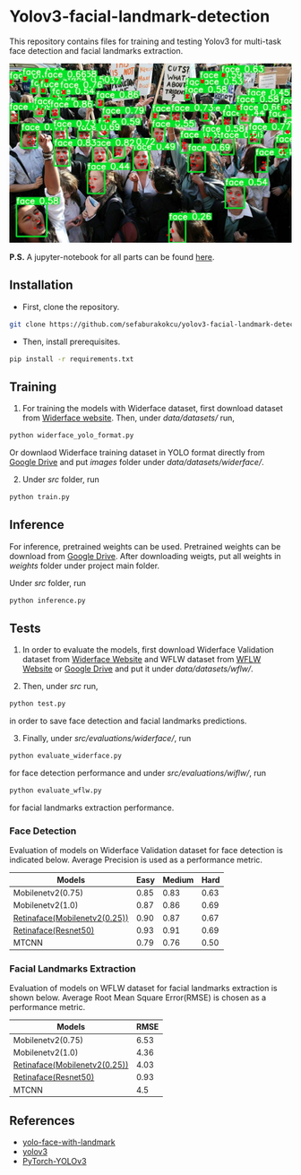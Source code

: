 # Yolov3-facial-landmark-detection

This repository contains files for training and testing Yolov3 for multi-task face detection and facial landmarks extraction.

![Example Output](https://github.com/sefaburakokcu/yolov3-facial-landmark-detection/blob/main/outputs/extra/2_Demonstration_Demonstration_Or_Protest_2_58.jpg)

**P.S.** A jupyter-notebook for all parts can be found [here](https://github.com/sefaburakokcu/yolov3-facial-landmark-detection/blob/main/src/yolov3_main.ipynb).

## Installation

* First, clone the repository.

```bash
git clone https://github.com/sefaburakokcu/yolov3-facial-landmark-detection.git
```

* Then, install prerequisites.

```bash
pip install -r requirements.txt
```


## Training

1. For training the models with Widerface dataset, first download dataset from [Widerface website](http://shuoyang1213.me/WIDERFACE/). Then, under *data/datasets/* run,

```bash
python widerface_yolo_format.py
```

Or downlaod Widerface training dataset in YOLO format directly from [Google Drive](https://drive.google.com/file/d/1VYxoZetzbvLysGbUYbAMTF5FepXocjDj/view?usp=sharing) and put *images* folder under *data/datasets/widerface/*.

2. Under *src* folder, run

```bash
python train.py
```

## Inference

For inference, pretrained weights can be used. Pretrained weights can be download from [Google Drive](https://drive.google.com/file/d/1_gVszd6i7LtiaTTiOj_zef91Qz-ehGDE/view?usp=sharing).
After downloading weigts, put all weights in *weights* folder under project main folder.

Under *src* folder, run

```bash
python inference.py
```

## Tests

1. In order to evaluate the models, first download Widerface Validation dataset from [Widerface Website](http://shuoyang1213.me/WIDERFACE/) and WFLW dataset from [WFLW Website](https://wywu.github.io/projects/LAB/WFLW.html) or [Google Drive](https://drive.google.com/file/d/1dtFIHkMc9H-9NjbRvqSsbc0bzDFlkdia/view?usp=sharing) and put it under *data/datasets/wflw/*. 

2. Then, under *src* run,

```bash
python test.py
```

in order to save face detection and facial landmarks predictions. 

3. Finally, under *src/evaluations/widerface/*, run

```bash
python evaluate_widerface.py
```
for face detection performance and under *src/evaluations/wiflw/*, run

```bash
python evaluate_wflw.py
```
for facial landmarks extraction performance.

### Face Detection

Evaluation of models on Widerface Validation dataset for face detection is indicated below.
Average Precision is used as a performance metric.

| Models  | Easy | Medium | Hard |
| ------------- | ------------- | ------------- | ------------- |
| Mobilenetv2(0.75)  | 0.85 | 0.83  | 0.63 |
| Mobilenetv2(1.0)  | 0.87  | 0.86  | 0.69  |
| [Retinaface(Mobilenetv2(0.25))](https://github.com/deepinsight/insightface/tree/master/detection/RetinaFace)  | 0.90  | 0.87  | 0.67 |
| [Retinaface(Resnet50)](https://github.com/deepinsight/insightface/tree/master/detection/RetinaFace)  | 0.93  | 0.91  | 0.69 |
| MTCNN  | 0.79  | 0.76  | 0.50  |


### Facial Landmarks Extraction

Evaluation of models on WFLW dataset for facial landmarks extraction is shown below.
Average Root Mean Square Error(RMSE) is chosen as a performance metric.

| Models  | RMSE |
| ------------- | ------------- |
| Mobilenetv2(0.75)  | 6.53 |
| Mobilenetv2(1.0)  | 4.36  | 
| [Retinaface(Mobilenetv2(0.25))](https://github.com/deepinsight/insightface/tree/master/detection/RetinaFace)  | 4.03  | 
| [Retinaface(Resnet50)](https://github.com/deepinsight/insightface/tree/master/detection/RetinaFace)  | 0.93  | 3.22  |
| MTCNN  | 4.5  |


## References
- [yolo-face-with-landmark](https://github.com/ouyanghuiyu/yolo-face-with-landmark)
- [yolov3](https://github.com/ultralytics/yolov3)
- [PyTorch-YOLOv3](https://github.com/eriklindernoren/PyTorch-YOLOv3)
